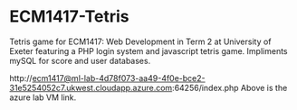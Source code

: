 # ECM1417-Tetris
Tetris game for ECM1417: Web Development in Term 2 at University of Exeter featuring a PHP login system and javascript tetris game.
Impliments mySQL for score and user databases. 

http://ecm1417@ml-lab-4d78f073-aa49-4f0e-bce2-31e5254052c7.ukwest.cloudapp.azure.com:64256/index.php
Above is the azure lab VM link. 
